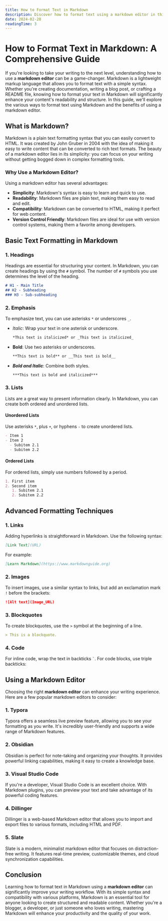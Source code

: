 ```yaml
---
title: How to Format Text in Markdown
description: Discover how to format text using a markdown editor in this comprehensive guide. Learn about headings, lists, links, images, and more to enhance your writing skills.
date: 2024-02-28
readingTime: 3
---
```


# How to Format Text in Markdown: A Comprehensive Guide

If you're looking to take your writing to the next level, understanding how to use a **markdown editor** can be a game-changer. Markdown is a lightweight markup language that allows you to format text with a simple syntax. Whether you're creating documentation, writing a blog post, or crafting a README file, knowing how to format your text in Markdown will significantly enhance your content's readability and structure. In this guide, we'll explore the various ways to format text using Markdown and the benefits of using a markdown editor.

## What is Markdown?

Markdown is a plain text formatting syntax that you can easily convert to HTML. It was created by John Gruber in 2004 with the idea of making it easy to write content that can be converted to rich text formats. The beauty of a markdown editor lies in its simplicity: you can focus on your writing without getting bogged down in complex formatting tools.

### Why Use a Markdown Editor?

Using a markdown editor has several advantages:

- **Simplicity**: Markdown's syntax is easy to learn and quick to use.
- **Readability**: Markdown files are plain text, making them easy to read and edit.
- **Compatibility**: Markdown can be converted to HTML, making it perfect for web content.
- **Version Control Friendly**: Markdown files are ideal for use with version control systems, making them a favorite among developers.

## Basic Text Formatting in Markdown

### 1. Headings

Headings are essential for structuring your content. In Markdown, you can create headings by using the `#` symbol. The number of `#` symbols you use determines the level of the heading.

```markdown
# H1 - Main Title
## H2 - Subheading
### H3 - Sub-subheading
```

### 2. Emphasis

To emphasize text, you can use asterisks `*` or underscores `_`. 

- *Italic*: Wrap your text in one asterisk or underscore. 
  ```markdown
  *This text is italicized* or _This text is italicized_
  ```

- **Bold**: Use two asterisks or underscores. 
  ```markdown
  **This text is bold** or __This text is bold__
  ```

- ***Bold and Italic***: Combine both styles. 
  ```markdown
  ***This text is bold and italicized***
  ```

### 3. Lists

Lists are a great way to present information clearly. In Markdown, you can create both ordered and unordered lists.

#### Unordered Lists

Use asterisks `*`, plus `+`, or hyphens `-` to create unordered lists.

```markdown
- Item 1
- Item 2
  - Subitem 2.1
  - Subitem 2.2
```

#### Ordered Lists

For ordered lists, simply use numbers followed by a period.

```markdown
1. First item
2. Second item
   1. Subitem 2.1
   2. Subitem 2.2
```

## Advanced Formatting Techniques

### 1. Links

Adding hyperlinks is straightforward in Markdown. Use the following syntax:

```markdown
[Link Text](URL)
```

For example:

```markdown
[Learn Markdown](https://www.markdownguide.org)
```

### 2. Images

To insert images, use a similar syntax to links, but add an exclamation mark `!` before the brackets:

```markdown
![Alt text](Image_URL)
```

### 3. Blockquotes

To create blockquotes, use the `>` symbol at the beginning of a line.

```markdown
> This is a blockquote.
```

### 4. Code

For inline code, wrap the text in backticks `` ` ``. For code blocks, use triple backticks:


## Using a Markdown Editor

Choosing the right **markdown editor** can enhance your writing experience. Here are a few popular markdown editors to consider:

### 1. Typora

Typora offers a seamless live preview feature, allowing you to see your formatting as you write. It's incredibly user-friendly and supports a wide range of Markdown features.

### 2. Obsidian

Obsidian is perfect for note-taking and organizing your thoughts. It provides powerful linking capabilities, making it easy to create a knowledge base.

### 3. Visual Studio Code

If you're a developer, Visual Studio Code is an excellent choice. With Markdown plugins, you can preview your text and take advantage of its powerful coding features.

### 4. Dillinger

Dillinger is a web-based Markdown editor that allows you to import and export files to various formats, including HTML and PDF.

### 5. Slate

Slate is a modern, minimalist markdown editor that focuses on distraction-free writing. It features real-time preview, customizable themes, and cloud synchronization capabilities.

## Conclusion

Learning how to format text in Markdown using a **markdown editor** can significantly improve your writing workflow. With its simple syntax and compatibility with various platforms, Markdown is an essential tool for anyone looking to create structured and readable content. Whether you're a blogger, a developer, or just someone who loves writing, mastering Markdown will enhance your productivity and the quality of your work.
